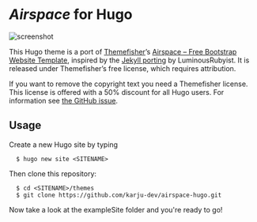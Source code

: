 # _Airspace_ for Hugo
![screenshot](/images/screenshot.png "Home of the website")

This Hugo theme is a port of [Themefisher](http://themefisher.com)’s [Airspace – Free Bootstrap Website Template](https://themefisher.com/products/airspace-free-bootstrap-website-template/), inspired by the [Jekyll porting](https://raw.githubusercontent.com/luminousrubyist/airspace-jekyll/) by LuminousRubyist. It is released under Themefisher’s free license, which requires attribution.

If you want to remove the copyright text you need a Themefisher license.
This license is offered with a 50% discount for all Hugo users.
For information see [the GitHub issue](https://github.com/gohugoio/hugoThemes/issues/260).

## Usage
Create a new Hugo site by typing

```
  $ hugo new site <SITENAME>
```

Then clone this repository:

```
  $ cd <SITENAME>/themes
  $ git clone https://github.com/karju-dev/airspace-hugo.git
```

Now take a look at the exampleSite folder and you're ready to go! 
